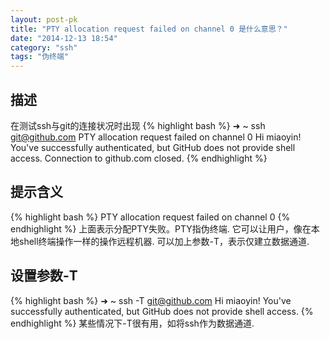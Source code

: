 ```yaml
---
layout: post-pk
title: "PTY allocation request failed on channel 0 是什么意思？"
date: "2014-12-13 18:54"
category: "ssh"
tags: "伪终端"
---
```


## 描述 
在测试ssh与git的连接状况时出现
{% highlight bash %}
➜  ~  ssh git@github.com
PTY allocation request failed on channel 0
Hi miaoyin! You've successfully authenticated, but GitHub does not provide shell access.
Connection to github.com closed.
{% endhighlight %}

## 提示含义
{% highlight bash %}
PTY allocation request failed on channel 0
{% endhighlight %}
上面表示分配PTY失败。PTY指伪终端. 它可以让用户，像在本地shell终端操作一样的操作远程机器. 可以加上参数-T，表示仅建立数据通道.

## 设置参数-T
{% highlight bash %}
➜  ~ ssh -T git@github.com
Hi miaoyin! You've successfully authenticated, but GitHub does not provide shell access.
{% endhighlight %}
某些情况下-T很有用，如将ssh作为数据通道.

